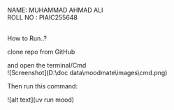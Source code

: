 NAME: MUHAMMAD AHMAD ALI <br>
ROLL NO : PIAIC255648<br>
<br>


How to Run..?<br>

clone repo from GitHub

and open the terminal/Cmd <br>
![Screenshot](D:\doc data\moodmate\images\cmd.png)

Then run this command:

![alt text](uv run mood)